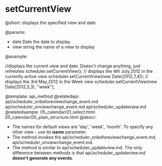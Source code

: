 setCurrentView
=============
@short: 
	displays the specified view and date

@params: 
* date	Date	the date to display
* view		string		the name of a view to display 

@example: 
	
//displays the current view and date. Doesn't change anything, just refreshes 
scheduler.setCurrentView();
// displays the 4th July,2012 in the currently active view
scheduler.setCurrentView(new Date(2012,7,4));
// displays the 3rd May,2012 in the Week view
scheduler.setCurrentView(new Date(2012,5,3), "week");



@template:	api_method
@relatedapi:
	api/scheduler_onbeforeviewchange_event.md
    api/scheduler_onviewchange_event.md
    api/scheduler_updateview.md
@relatedsample:
	05_calendar/01_select.html
    05_calendar/05_plain_structure.html
@descr:
- The names for default views are 'day', 'week', 'month'. To specify any other view - use its  <b>name</b> parameter.
- The method invokes  the api/scheduler_onbeforeviewchange_event.md, api/scheduler_onviewchange_event.md.
- The method is similar to api/scheduler_updateview.md. The only difference between methods is that api/scheduler_updateview.md  **doesn't generate any events**.

